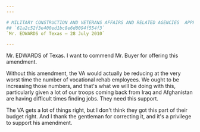 ```yaml
---
---

# MILITARY CONSTRUCTION AND VETERANS AFFAIRS AND RELATED AGENCIES  APPROPRIATIONS ACT, 2011
## `61a2c52f3e400ed1bc8e6d0094f554f3`
`Mr. EDWARDS of Texas — 28 July 2010`

---
```



Mr. EDWARDS of Texas. I want to commend Mr. Buyer for offering this 
amendment.

Without this amendment, the VA would actually be reducing at the very 
worst time the number of vocational rehab employees. We ought to be 
increasing those numbers, and that's what we will be doing with this, 
particularly given a lot of our troops coming back from Iraq and 
Afghanistan are having difficult times finding jobs. They need this 
support.

The VA gets a lot of things right, but I don't think they got this 
part of their budget right. And I thank the gentleman for correcting 
it, and it's a privilege to support his amendment.